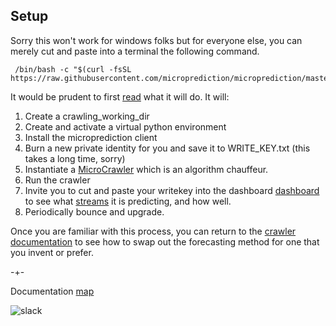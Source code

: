 

## Setup
Sorry this won't work for windows folks but for everyone else, you can merely cut and paste into a terminal the following command.  

     /bin/bash -c "$(curl -fsSL https://raw.githubusercontent.com/microprediction/microprediction/master/shell_examples/setup.sh)"
     
It would be prudent to first [read](https://raw.githubusercontent.com/microprediction/microprediction/master/shell_examples/run_default_crawler_forever.sh) what it will do. It will:

1. Create a crawling_working_dir
2. Create and activate a virtual python environment
3. Install the microprediction client
4. Burn a new private identity for you and save it to WRITE_KEY.txt (this takes a long time, sorry)
5. Instantiate a [MicroCrawler](https://github.com/microprediction/microprediction/blob/master/microprediction/crawler.py) which is an algorithm chauffeur. 
6. Run the crawler 
7. Invite you to cut and paste your writekey into the dashboard [dashboard](https://www.microprediction.org/) to see what [streams](https://www.microprediction.com/blog/livedata) it is predicting, and how well.    
8. Periodically bounce and upgrade.  

Once you are familiar with this process, you can return to the [crawler documentation](https://microprediction.github.io/microprediction/predict-using-python-microcrawler.html) to see how to swap out the forecasting method for one that you invent or prefer.  

-+- 

Documentation [map](https://microprediction.github.io/microprediction/map.html)


![slack](/microprediction/assets/images/dashboard.png)


 
